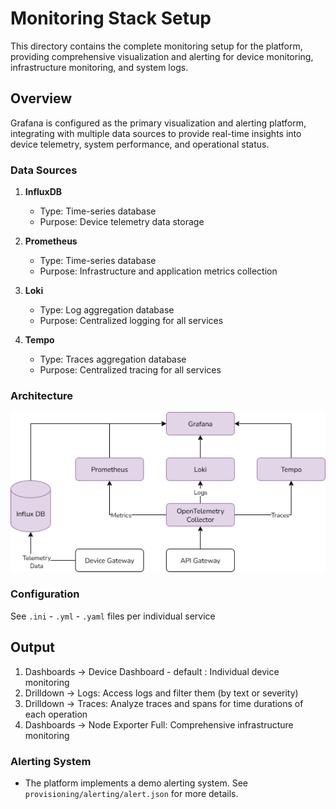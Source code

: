 # Monitoring Stack Setup

This directory contains the complete monitoring setup for the platform, providing comprehensive visualization and alerting for device monitoring, infrastructure monitoring, and system logs.

## Overview

Grafana is configured as the primary visualization and alerting platform, integrating with multiple data sources to provide real-time insights into device telemetry, system performance, and operational status.

### Data Sources

1. **InfluxDB**

   - Type: Time-series database
   - Purpose: Device telemetry data storage

2. **Prometheus**

   - Type: Time-series database
   - Purpose: Infrastructure and application metrics collection

3. **Loki**
   - Type: Log aggregation database
   - Purpose: Centralized logging for all services

4. **Tempo**
   - Type: Traces aggregation database
   - Purpose: Centralized tracing for all services

### Architecture
![Observability Stack Architecture](<STAIRS-Observability Stack.drawio.png>)

### Configuration
See `.ini` - `.yml` - `.yaml` files per individual service

## Output

1. Dashboards -> Device Dashboard - default : Individual device monitoring
2. Drilldown -> Logs: Access logs and filter them (by text or severity)
2. Drilldown -> Traces: Analyze traces and spans for time durations of each operation
4. Dashboards -> Node Exporter Full: Comprehensive infrastructure monitoring

### Alerting System

* The platform implements a demo alerting system. See `provisioning/alerting/alert.json` for more details.
